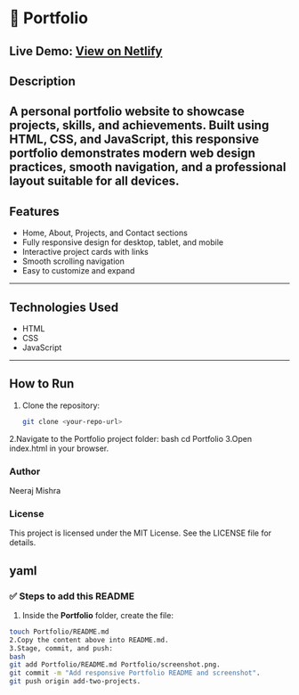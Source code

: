 # 💼 Portfolio

**Live Demo:** [View on Netlify](https://neeraj-portfolio-demo.netlify.app/)
---

## Description
A personal portfolio website to showcase projects, skills, and achievements. Built using HTML,
CSS, and JavaScript, this responsive portfolio demonstrates modern web design practices, smooth
navigation, and a professional layout suitable for all devices.
---

## Features
- Home, About, Projects, and Contact sections
- Fully responsive design for desktop, tablet, and mobile
- Interactive project cards with links
- Smooth scrolling navigation
- Easy to customize and expand
---

## Technologies Used
- HTML
- CSS
- JavaScript
---

## How to Run
1. Clone the repository:
   ```bash
   git clone <your-repo-url>
2.Navigate to the Portfolio project folder:
bash
cd Portfolio
3.Open index.html in your browser.

### Author
Neeraj Mishra

### License
This project is licensed under the MIT License. See the LICENSE file for details.

yaml
---
### ✅ Steps to add this README

1. Inside the **Portfolio** folder, create the file:

```bash
touch Portfolio/README.md
2.Copy the content above into README.md.
3.Stage, commit, and push:
bash
git add Portfolio/README.md Portfolio/screenshot.png.
git commit -m "Add responsive Portfolio README and screenshot".
git push origin add-two-projects.
